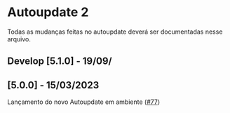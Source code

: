 # Autoupdate 2

Todas as mudanças feitas no autoupdate deverá ser documentadas nesse arquivo.

## Develop [5.1.0] - 19/09/

## [5.0.0] - 15/03/2023
  
Lançamento do novo Autoupdate em ambiente [](app.teste.com) ([#77]())
